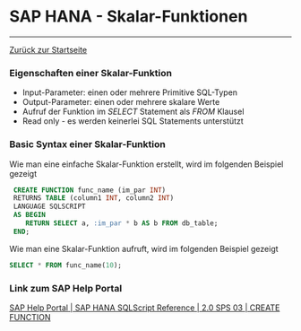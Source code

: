 # SAP HANA - Skalar-Funktionen
---

[Zurück zur Startseite](https://wolfgangzeller.github.io/ABAP-for-SAP-BW/)

### Eigenschaften einer Skalar-Funktion
- Input-Parameter: einen oder mehrere Primitive SQL-Typen
- Output-Parameter: einen oder mehrere skalare Werte
- Aufruf der Funktion im *SELECT* Statement als *FROM* Klausel
- Read only - es werden keinerlei SQL Statements unterstützt

### Basic Syntax einer Skalar-Funktion
Wie man eine einfache Skalar-Funktion erstellt, wird im folgenden Beispiel gezeigt
```sql
 CREATE FUNCTION func_name (im_par INT)
 RETURNS TABLE (column1 INT, column2 INT) 
 LANGUAGE SQLSCRIPT 
 AS BEGIN
    RETURN SELECT a, :im_par * b AS b FROM db_table;
 END;
```

Wie man eine Skalar-Funktion aufruft, wird im folgenden Beispiel gezeigt
```sql
SELECT * FROM func_name(10);
```

### Link zum SAP Help Portal
[SAP Help Portal | SAP HANA SQLScript Reference | 2.0 SPS 03 | CREATE FUNCTION](https://help.sap.com/viewer/de2486ee947e43e684d39702027f8a94/2.0.03/en-US/2fc6d7beebd14c579457092e91519082.html)
